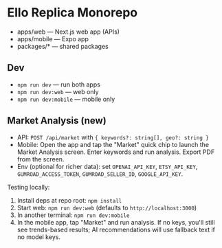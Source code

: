 # Ello Replica Monorepo

- apps/web — Next.js web app (APIs)
- apps/mobile — Expo app
- packages/* — shared packages

## Dev

- `npm run dev` — run both apps
- `npm run dev:web` — web only
- `npm run dev:mobile` — mobile only

## Market Analysis (new)

- API: `POST /api/market` with `{ keywords?: string[], geo?: string }`
- Mobile: Open the app and tap the "Market" quick chip to launch the Market Analysis screen. Enter keywords and run analysis. Export PDF from the screen.
- Env (optional for richer data): set `OPENAI_API_KEY`, `ETSY_API_KEY`, `GUMROAD_ACCESS_TOKEN`, `GUMROAD_SELLER_ID`, `GOOGLE_API_KEY`.

Testing locally:
1. Install deps at repo root: `npm install`
2. Start web: `npm run dev:web` (defaults to `http://localhost:3000`)
3. In another terminal: `npm run dev:mobile`
4. In the mobile app, tap "Market" and run analysis. If no keys, you'll still see trends-based results; AI recommendations will use fallback text if no model keys.